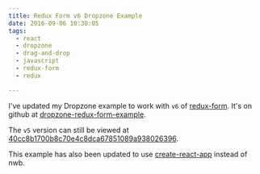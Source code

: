 ```yaml
---
title: Redux Form v6 Dropzone Example
date: 2016-09-06 10:30:05
tags:
  - react
  - dropzone
  - drag-and-drop
  - javascript
  - redux-form
  - redux

---
```


I've updated my Dropzone example to work with `v6` of [redux-form](https://github.com/erikras/redux-form/releases/tag/v6.0.1). It's on github at [dropzone-redux-form-example](https://github.com/BBB/dropzone-redux-form-example).

The `v5` version can still be viewed at [40cc8b1700b8c70e4c8dca67851089a938026396](https://github.com/BBB/dropzone-redux-form-example/tree/40cc8b1700b8c70e4c8dca67851089a938026396). 

This example has also been updated to use [create-react-app](https://github.com/facebookincubator/create-react-app) instead of nwb.
